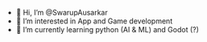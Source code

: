 - 👋 Hi, I’m @SwarupAusarkar
- 👀 I’m interested in App and Game development 
- 🌱 I’m currently learning python (AI & ML) and Godot (?)

<!---
SwarupAusarkar/SwarupAusarkar is a ✨ special ✨ repository because its `README.md` (this file) appears on your GitHub profile.
You can click the Preview link to take a look at your changes.
--->

